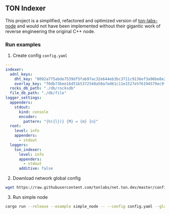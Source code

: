 ## TON Indexer

This project is a simplified, refactored and optimized version of [ton-labs-node](https://github.com/tonlabs/ton-labs-node) 
and would not have been implemented without their gigantic work of reverse engineering the original С++ node.

### Run examples

1. Create config `config.yaml`

```yaml
---
indexer:
  adnl_keys:
    dht_key: "0092a775abde7539df5fab97ac32e644eb3bc3711c9136ef3a96be8e290df111"
    overlay_key: "f0db73bee16d51b5372540a50a7ed61c11e1527e5f6194579ec9fff3f89be222"
  rocks_db_path: "./db/rocksdb"
  file_db_path: "./db/file"
logger_settings:
  appenders:
    stdout:
      kind: console
      encoder:
        pattern: "{h({l})} {M} = {m} {n}"
  root:
    level: info
    appenders:
      - stdout
  loggers:
    ton_indexer:
      level: info
      appenders:
        - stdout
      additive: false
```

2. Download network global config

```bash
wget https://raw.githubusercontent.com/tonlabs/net.ton.dev/master/configs/net.ton.dev/ton-global.config.json
```

3. Run simple node

```bash
cargo run --release --example simple_node -- --config config.yaml --global-config ton-global.config.json
```
